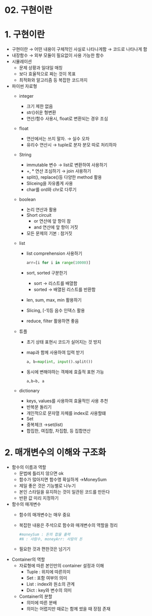# 02. 구현이란

# 1. 구현이란

- 구현이란 
→ 어떤 내용이 구체적인 사실로 나타나게함
→ 코드로 나타나게 함
- 내장함수 → 외부 모듈이 필요없이 사용 가능한 함수
- 시뮬레이션
    - 문제 상황과 일대일 매칭
    - 보다 효율적으로 짜는 것이 목표
    - 최적화와 알고리즘 등 복잡한 코드까지
- 파이썬 자료형
    - integer
        - 크기 제한 없음
        - str()쉬운 형변환
        - 연산/함수 사용시, float로 변환되는 경우 조심
    - float
        - 연산에서는 쓰지 말자. → 실수 오차
        - 유리수 연산시 → tuple로 분자 분모 따로 처리하자
    - String
        - immutable 변수 → list로 변환하여 사용하기
        - +, * 연산 조심하기 → join 사용하기
        - split(), replace()등 다양한 method 활용
        - Sliceing을 자유롭게 사용
        - char를 ord와 chr로 다루기
    - boolean
        - 논리 연산과 활용
        - Short circuit
            - or 연산에 앞 항이 참
            - and 연산에 앞 항이 거짓
        - 모든 문제의 기본 : 참거짓
    - list
        - list comprehension 사용하기

            ```python
            arr=[i for i in range(10000)]
            ```

        - sort, sorted 구분한기
            - sort → 리스트를 배열함
            - sorted → 배열된 리스트를 반환함
        - len, sum, max, min 활용하기
        - Slicing, [-1]등 음수 인덱스 활용
        - reduce, filter  활용하면 좋음
    - 튜플
        - 초기 상태 표현시 코드가 실어지는 것 방지
        - map과 함께 사용하여 입력 받기

            ```python
            a, b=map(int, input().split())
            ```

        - 동시에 변해야하는 객체에 효츌적 표현 가능

            ```python
            a,b=b, a
            ```

    - dictionary
        - keys, values를 사용하여 효율적인 사용 추천
        - 반복문 돌리기
        - 개인적으로 문자열 자체를 index로 사용할떄
        - Set
        - 중복체크 →set(list)
        - 합집한, 여집합, 차집합, 등 집합연산

# 2. 매개변수의 이해와 구조화

- 함수의 이름과 역할
    - 문법에 틀리지 않으면 ok
    - 함수가 많아지면 함수명 확실하게
    →MoneySum
    - 제일 좋은 것은 기능별로 나누기
    - 본인 스타일을 유지하는 것이 일관된 코드를 만든다
    - 반환 값 미리 지정하기
- 함수의 매개변수
    - 함수의 매개변수는 매우 중요
    - 복잡한 내용은 주석으로 함수와 매개변수의 역할을 정리

        ```python
        #moneySum : 돈의 합을 출력
        #N : 사람수, moneyArr: 사람의 돈
        ```

    - 필요한 것과 편한것은 넘기기
- Container의 역할
    - 자료형에 따른 본인만의 container 설정과 이해
        - Tuple : 위치에 따른의미
        - Set :  포함 여부의 의미
        - List : index와 원소의 관계
        - Dict : key와 변수의 의미
    - Container의 분할
        - 의미에 따른 분배
        - 의미는 어렵지만 때로는 함께 썼을 때 장점 존재